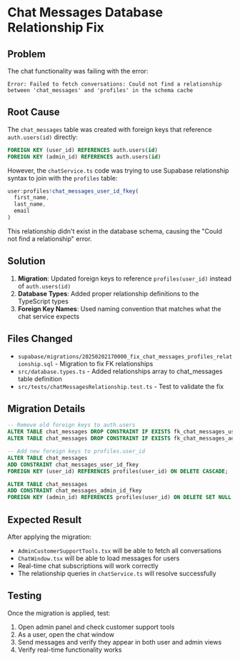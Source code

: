 # Chat Messages Database Relationship Fix

## Problem
The chat functionality was failing with the error:
```
Error: Failed to fetch conversations: Could not find a relationship between 'chat_messages' and 'profiles' in the schema cache
```

## Root Cause
The `chat_messages` table was created with foreign keys that reference `auth.users(id)` directly:
```sql
FOREIGN KEY (user_id) REFERENCES auth.users(id)
FOREIGN KEY (admin_id) REFERENCES auth.users(id)
```

However, the `chatService.ts` code was trying to use Supabase relationship syntax to join with the `profiles` table:
```typescript
user:profiles!chat_messages_user_id_fkey(
  first_name,
  last_name,
  email
)
```

This relationship didn't exist in the database schema, causing the "Could not find a relationship" error.

## Solution
1. **Migration**: Updated foreign keys to reference `profiles(user_id)` instead of `auth.users(id)`
2. **Database Types**: Added proper relationship definitions to the TypeScript types
3. **Foreign Key Names**: Used naming convention that matches what the chat service expects

## Files Changed
- `supabase/migrations/20250202170000_fix_chat_messages_profiles_relationship.sql` - Migration to fix FK relationships
- `src/database.types.ts` - Added relationships array to chat_messages table definition
- `src/tests/chatMessagesRelationship.test.ts` - Test to validate the fix

## Migration Details
```sql
-- Remove old foreign keys to auth.users
ALTER TABLE chat_messages DROP CONSTRAINT IF EXISTS fk_chat_messages_user_id;
ALTER TABLE chat_messages DROP CONSTRAINT IF EXISTS fk_chat_messages_admin_id;

-- Add new foreign keys to profiles.user_id
ALTER TABLE chat_messages 
ADD CONSTRAINT chat_messages_user_id_fkey 
FOREIGN KEY (user_id) REFERENCES profiles(user_id) ON DELETE CASCADE;

ALTER TABLE chat_messages 
ADD CONSTRAINT chat_messages_admin_id_fkey 
FOREIGN KEY (admin_id) REFERENCES profiles(user_id) ON DELETE SET NULL;
```

## Expected Result
After applying the migration:
- `AdminCustomerSupportTools.tsx` will be able to fetch all conversations
- `ChatWindow.tsx` will be able to load messages for users
- Real-time chat subscriptions will work correctly
- The relationship queries in `chatService.ts` will resolve successfully

## Testing
Once the migration is applied, test:
1. Open admin panel and check customer support tools
2. As a user, open the chat window
3. Send messages and verify they appear in both user and admin views
4. Verify real-time functionality works
